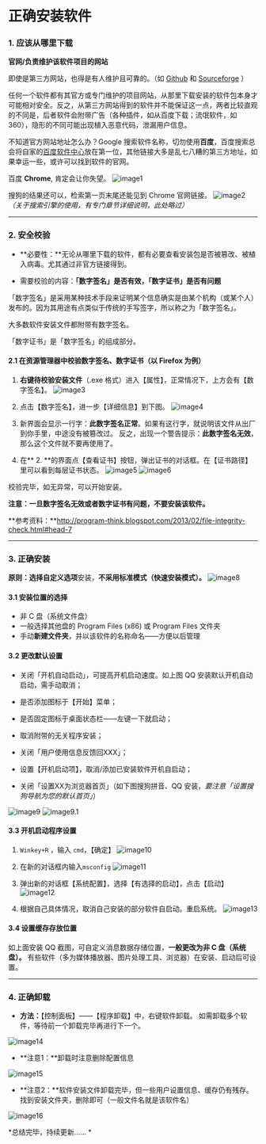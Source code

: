 # 正确安装软件

### 1. 应该从哪里下载

**官网/负责维护该软件项目的网站**

即使是第三方网站，也得是有人维护且可靠的。（如 [Github](https://github.com) 和 [Sourceforge](https://sourceforge.net/)  ）

任何一个软件都有其官方或专门维护的项目网站，从那里下载安装的软件包本身才可能相对安全。反之，从第三方网站得到的软件并不能保证这一点，两者比较直观的不同是，后者软件会附带广告（各种插件，如从百度下载；流氓软件，如360），隐形的不同可能出现植入恶意代码，泄漏用户信息。

不知道官方网站地址怎么办？Google 搜索软件名称，切勿使用**百度**，百度搜索总会将自家的[百度软件中心](http://rj.baidu.com)放在第一位，其他链接大多是乱七八糟的第三方地址，如果幸运一些，或许可以找到软件的官网。

百度 **Chrome**, 肯定会让你失望。
![image1](https://41.media.tumblr.com/3588dc9b9e504ed8a89d528e27bde93f/tumblr_nvzwupow3v1uft3xho2_1280.png)

搜狗的结果还可以，检索第一页末尾还能见到 Chrome 官网链接。
![image2](https://41.media.tumblr.com/d601321cfc207e99fd96cdfa88400bc6/tumblr_nvzwupow3v1uft3xho3_r1_1280.png)
*（关于搜索引擎的使用，有专门章节详细说明，此处略过）*

--- 
### 2. 安全校验

* **必要性：**无论从哪里下载的软件，都有必要查看安装包是否被篡改、被植入病毒。尤其通过非官方链接得到。

* 需要校验的内容：**「数字签名」是否有效，「数字证书」是否有问题**

「数字签名」是采用某种技术手段来证明某个信息确实是由某个机构（或某个人）发布的。因为其用途有点类似于传统的手写签字，所以称之为「数字签名」。

大多数软件安装文件都附带有数字签名。

「数字证书」是「数字签名」的组成部分。

#### 2.1 在资源管理器中校验数字签名、数字证书（以 Firefox 为例）

 1. **右键待校验安装文件**（.exe 格式）进入【属性】，正常情况下，上方会有【数字签名】。
![image3](https://40.media.tumblr.com/e1ccde594093a33b72bc683f3693ffef/tumblr_nvzwupow3v1uft3xho4_r1_500.png)

 2. 点击【数字签名】，进一步【详细信息】到下图。
![image4](https://40.media.tumblr.com/af1206bfc7f233fb9fadac180f342d26/tumblr_nvzwupow3v1uft3xho5_r1_500.png)

 3. 新界面会显示一行字：**此数字签名正常**。如果有这行字，就说明该文件从出厂到你手里，中途没有被篡改过。
反之，出现一个警告提示：**此数字签名无效**，那么这个文件就不要再使用了。

 4. 在** 2. **的界面点【查看证书】按钮，弹出证书的对话框。在【证书路径】里可以看到每层证书状态。
![image5](https://41.media.tumblr.com/e1b094f4cbfbafc26359c2f7dae17ff0/tumblr_nvzwupow3v1uft3xho6_r1_500.png)
![image6](https://41.media.tumblr.com/69f3d18dc281819683039d420a4d97f2/tumblr_nvzwupow3v1uft3xho7_r2_500.png)

校验完毕，如无异常，可以开始安装。

**注意：一旦数字签名无效或者数字证书有问题，不要安装该软件。**

**参考资料：**http://program-think.blogspot.com/2013/02/file-integrity-check.html#head-7



--- 
### 3. 正确安装

**原则：**选择**自定义选项**安装，**不采用标准模式（快速安装模式）。**
![image8](https://41.media.tumblr.com/3690f302b8fc4d13e203bc3e4094b3f5/tumblr_nvzxxieFA11uft3xho4_r1_1280.png)

#### 3.1 安装位置的选择

* 非 C 盘（系统文件盘）
* 一般选择其他盘的 Program Files (x86) 或 Program Files 文件夹
* 手动**新建文件夹**，并以该软件的名称命名——方便以后管理

#### 3.2 更改默认设置

* 关闭「开机自动启动｣，可提高开机启动速度。如上图 QQ 安装默认开机自动启动，需手动取消；

* 是否添加图标于【开始】菜单；

* 是否固定图标于桌面状态栏——左键一下就启动；

* 取消附带的无关程序安装；

* 关闭「用户使用信息反馈回XXX」；

* 设置【开机启动项】，取消/添加已安装软件开机自启动；

* 关闭「设置XX为浏览器首页」（如下图搜狗拼音、QQ 安装，*要注意「设置搜狗导航为您的默认首页」*）

![image9](https://41.media.tumblr.com/27c1ac9d721750174f288accf4a2e0e7/tumblr_nvzwupow3v1uft3xho9_r1_1280.png)
![image9.1](https://40.media.tumblr.com/ab3936d41b1eaff172cc6a03ef6796b0/tumblr_nvzwupow3v1uft3xho8_r1_1280.png)

#### 3.3 开机启动程序设置

 1. ```Winkey+R``` ，输入 ```cmd```，【确定】
![image10](https://41.media.tumblr.com/db83d1110c8981983cd23a5a86e5392b/tumblr_nvzwupow3v1uft3xho10_r1_500.png)
 
 2. 在新的对话框内输入```msconfig```
![image11](https://40.media.tumblr.com/48bf6f54b03a99a95e87a07f054f45e9/tumblr_nvzxxieFA11uft3xho1_1280.png)

 3. 弹出新的对话框【系统配置】，选择【有选择的启动】，点击【启动】
![image12](https://41.media.tumblr.com/ef364ae99c85d9646dff32a0a649e211/tumblr_nvzxxieFA11uft3xho2_1280.png)

 4. 根据自己具体情况，取消自己安装的部分软件自启动。重启系统。
![image13](https://41.media.tumblr.com/776ea4f7785b63836bc933443c6faddb/tumblr_nvzxxieFA11uft3xho3_400.png)

#### 3.4 设置缓存存放位置

如上面安装 QQ 截图，可自定义消息数据存储位置，**一般更改为非 C 盘（系统盘）。**
有些软件（多为媒体播放器、图片处理工具、浏览器）在安装、启动后可设置。

--- 
### 4. 正确卸载

* **方法：**【控制面板】——【程序卸载】中，右键软件卸载。
如需卸载多个软件，等待前一个卸载完毕再进行下一个。

 ![image14](https://41.media.tumblr.com/a17064ecefcbdf4b2af2eb587ae12a0b/tumblr_nvzxxieFA11uft3xho5_r1_1280.png)

* **注意1：**卸载时注意删除配置信息

 ![image15](https://41.media.tumblr.com/6a56e277e8a362c19b9a65e01623078c/tumblr_nvzxxieFA11uft3xho6_r1_1280.png)

* **注意2：**软件安装文件卸载完毕，但一些用户设置信息、缓存仍有残存。找到安装文件夹，删除即可（一般文件名就是该软件名）

 ![image16](https://40.media.tumblr.com/48bde5fe83cfa7f4a2d73e053a7a7156/tumblr_nvzxxieFA11uft3xho7_r1_400.png)
 
 
*总结完毕，持续更新...... *